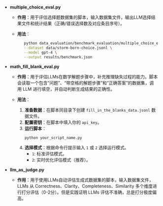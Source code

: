 * **multiple\_choice\_eval.py**

  * **作用**：用于评估选择题数据集的脚本，输入数据集文件，输出LLM选择结果文件和统计结果（正确/错误选择数及对应条目序号）。
  * **用法**：

    ```bash
       python data_evaluation/benchmark_evaluation/multiple_choice_eval.py \
       --dataset data/storm-born-choice.jsonl \
       --model gpt-4 \
       --output results/benchmark.json
    ```

*   **math_fill_blank_eval.py**

    *   **作用**：用于评估LLMs在数学解题步骤中，补充推理缺失过程的能力。脚本会读取一个包含“问题”、“带空格的解题步骤”和“正确答案”的数据集，调用 LLM 进行填空，并自动判断生成结果的正确性。

    *   **用法**：
        1.  **准备数据**：在脚本同目录下创建 `fill_in_the_blanks_data.jsonl` 数据文件。
        2.  **配置密钥**：在脚本中填入你的 `api_key`。
        3.  **运行脚本**：
            ```bash
            python your_script_name.py
            ```
        4.  **选择模式**：根据命令行提示输入 `1` 或 `2` 选择运行模式。
            *   `1`: 标准评估模式。
            *   `2`: 实时优化评估模式（推荐）。

* **llm_as_judge.py**

  * **作用**：用于使用LLMs自动评估生成式数据集的脚本，输入数据集文件，LLMs 从 Correctness、Clarity、Completeness、Similarity 多个维度进行打分评估（0-2分）。但是实践证明 LLMs 评估不准确，总是打分极度偏高。
 
